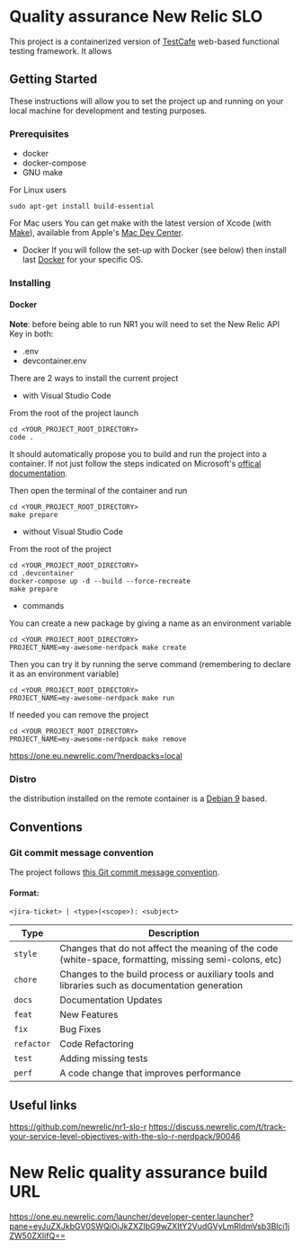 # Quality assurance New Relic SLO

This project is a containerized version of [TestCafe](https://devexpress.github.io/testcafe/documentation/test-api/test-code-structure.html) web-based functional testing framework. It allows 


## Getting Started

These instructions will allow you to set the project up and running on your local machine for development and testing purposes.

### Prerequisites

- docker
- docker-compose
- GNU make

For Linux users
```shell
sudo apt-get install build-essential
```

For Mac users
You can get make with the latest version of Xcode (with [Make](https://www.gnu.org/software/make/manual/make.html)), available from Apple's [Mac Dev Center](http://developer.apple.com/mac/).

- Docker
If you will follow the set-up with Docker (see below) then install last [Docker](https://www.docker.com/community-edition) for your specific OS.

### Installing

#### Docker


__Note__:
before being able to run NR1 you will need to set the New Relic API Key in both:
- .env
- devcontainer.env

There are 2 ways to install the current project

- with Visual Studio Code

From the root of the project launch
```shell
cd <YOUR_PROJECT_ROOT_DIRECTORY>
code .
```

It should automatically propose you to build and run the project into a container.
If not just follow the steps indicated on Microsoft's [offical documentation](https://code.visualstudio.com/docs/remote/containers).

Then open the terminal of the container and run
```shell
cd <YOUR_PROJECT_ROOT_DIRECTORY>
make prepare
```

- without Visual Studio Code

From the root of the project
```shell
cd <YOUR_PROJECT_ROOT_DIRECTORY>
cd .devcontainer
docker-compose up -d --build --force-recreate
make prepare
```

- commands

You can create a new package by giving a name as an environment variable
```shell
cd <YOUR_PROJECT_ROOT_DIRECTORY>
PROJECT_NAME=my-awesome-nerdpack make create
```

Then you can try it by running the serve command (remembering to declare it as an environment variable)
```shell
cd <YOUR_PROJECT_ROOT_DIRECTORY>
PROJECT_NAME=my-awesome-nerdpack make run
```

If needed you can remove the project
```shell
cd <YOUR_PROJECT_ROOT_DIRECTORY>
PROJECT_NAME=my-awesome-nerdpack make remove
```

https://one.eu.newrelic.com/?nerdpacks=local


### Distro
the distribution installed on the remote container is a [Debian 9](https://www.debian.org/releases/stretch/index.en.html) based.


## Conventions

### Git commit message convention

The project follows [this Git commit message convention](https://musement.atlassian.net/wiki/spaces/TEC/pages/932872196/Write+a+Git+commit+message).

#### Format:

`<jira-ticket> | <type>(<scope>): <subject>`

| Type | Description |
|------| ----------- |
| `style` | Changes that do not affect the meaning of the code (white-space, formatting, missing semi-colons, etc) |
| `chore` | Changes to the build process or auxiliary tools and libraries such as documentation generation |
| `docs` | Documentation Updates |
| `feat` | New Features |
| `fix`  | Bug Fixes |
| `refactor` | Code Refactoring |
| `test` | Adding missing tests |
| `perf` | A code change that improves performance |


## Useful links
https://github.com/newrelic/nr1-slo-r
https://discuss.newrelic.com/t/track-your-service-level-objectives-with-the-slo-r-nerdpack/90046

# New Relic quality assurance build URL
https://one.eu.newrelic.com/launcher/developer-center.launcher?pane=eyJuZXJkbGV0SWQiOiJkZXZlbG9wZXItY2VudGVyLmRldmVsb3Blci1jZW50ZXIifQ==